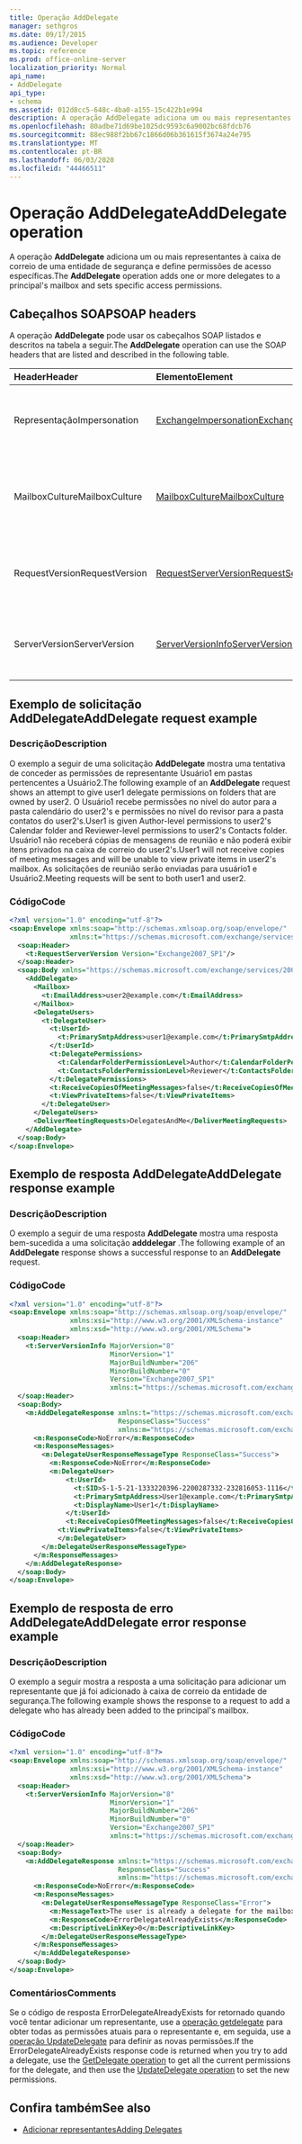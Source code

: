 ```yaml
---
title: Operação AddDelegate
manager: sethgros
ms.date: 09/17/2015
ms.audience: Developer
ms.topic: reference
ms.prod: office-online-server
localization_priority: Normal
api_name:
- AddDelegate
api_type:
- schema
ms.assetid: 012d8cc5-648c-4ba0-a155-15c422b1e994
description: A operação AddDelegate adiciona um ou mais representantes à caixa de correio de uma entidade de segurança e define permissões de acesso específicas.
ms.openlocfilehash: 80adbe71d69be1025dc9593c6a9002bc68fdcb76
ms.sourcegitcommit: 88ec988f2bb67c1866d06b361615f3674a24e795
ms.translationtype: MT
ms.contentlocale: pt-BR
ms.lasthandoff: 06/03/2020
ms.locfileid: "44466511"
---
```

# <a name="adddelegate-operation"></a><span data-ttu-id="a6a03-103">Operação AddDelegate</span><span class="sxs-lookup"><span data-stu-id="a6a03-103">AddDelegate operation</span></span>

<span data-ttu-id="a6a03-104">A operação **AddDelegate** adiciona um ou mais representantes à caixa de correio de uma entidade de segurança e define permissões de acesso específicas.</span><span class="sxs-lookup"><span data-stu-id="a6a03-104">The **AddDelegate** operation adds one or more delegates to a principal's mailbox and sets specific access permissions.</span></span> 
  
## <a name="soap-headers"></a><span data-ttu-id="a6a03-105">Cabeçalhos SOAP</span><span class="sxs-lookup"><span data-stu-id="a6a03-105">SOAP headers</span></span>

<span data-ttu-id="a6a03-106">A operação **AddDelegate** pode usar os cabeçalhos SOAP listados e descritos na tabela a seguir.</span><span class="sxs-lookup"><span data-stu-id="a6a03-106">The **AddDelegate** operation can use the SOAP headers that are listed and described in the following table.</span></span> 
  
|<span data-ttu-id="a6a03-107">**Header**</span><span class="sxs-lookup"><span data-stu-id="a6a03-107">**Header**</span></span>|<span data-ttu-id="a6a03-108">**Elemento**</span><span class="sxs-lookup"><span data-stu-id="a6a03-108">**Element**</span></span>|<span data-ttu-id="a6a03-109">**Descrição**</span><span class="sxs-lookup"><span data-stu-id="a6a03-109">**Description**</span></span>|
|:-----|:-----|:-----|
|<span data-ttu-id="a6a03-110">Representação</span><span class="sxs-lookup"><span data-stu-id="a6a03-110">Impersonation</span></span>  <br/> |[<span data-ttu-id="a6a03-111">ExchangeImpersonation</span><span class="sxs-lookup"><span data-stu-id="a6a03-111">ExchangeImpersonation</span></span>](exchangeimpersonation.md) <br/> |<span data-ttu-id="a6a03-112">Identifica o usuário que o aplicativo cliente está representando.</span><span class="sxs-lookup"><span data-stu-id="a6a03-112">Identifies the user whom the client application is impersonating.</span></span>  <br/> |
|<span data-ttu-id="a6a03-113">MailboxCulture</span><span class="sxs-lookup"><span data-stu-id="a6a03-113">MailboxCulture</span></span>  <br/> |[<span data-ttu-id="a6a03-114">MailboxCulture</span><span class="sxs-lookup"><span data-stu-id="a6a03-114">MailboxCulture</span></span>](mailboxculture.md) <br/> |<span data-ttu-id="a6a03-115">Identifica a cultura RFC3066 a ser usada para acessar a caixa de correio.</span><span class="sxs-lookup"><span data-stu-id="a6a03-115">Identifies the RFC3066 culture to be used to access the mailbox.</span></span>  <br/> |
|<span data-ttu-id="a6a03-116">RequestVersion</span><span class="sxs-lookup"><span data-stu-id="a6a03-116">RequestVersion</span></span>  <br/> |[<span data-ttu-id="a6a03-117">RequestServerVersion</span><span class="sxs-lookup"><span data-stu-id="a6a03-117">RequestServerVersion</span></span>](requestserverversion.md) <br/> |<span data-ttu-id="a6a03-118">Identifica a versão do esquema para a solicitação de operação.</span><span class="sxs-lookup"><span data-stu-id="a6a03-118">Identifies the schema version for the operation request.</span></span>  <br/> |
|<span data-ttu-id="a6a03-119">ServerVersion</span><span class="sxs-lookup"><span data-stu-id="a6a03-119">ServerVersion</span></span>  <br/> |[<span data-ttu-id="a6a03-120">ServerVersionInfo</span><span class="sxs-lookup"><span data-stu-id="a6a03-120">ServerVersionInfo</span></span>](serverversioninfo.md) <br/> |<span data-ttu-id="a6a03-121">Identifica a versão do servidor que respondeu à solicitação.</span><span class="sxs-lookup"><span data-stu-id="a6a03-121">Identifies the version of the server that responded to the request.</span></span>  <br/> |
   
## <a name="adddelegate-request-example"></a><span data-ttu-id="a6a03-122">Exemplo de solicitação AddDelegate</span><span class="sxs-lookup"><span data-stu-id="a6a03-122">AddDelegate request example</span></span>

### <a name="description"></a><span data-ttu-id="a6a03-123">Descrição</span><span class="sxs-lookup"><span data-stu-id="a6a03-123">Description</span></span>

<span data-ttu-id="a6a03-124">O exemplo a seguir de uma solicitação **AddDelegate** mostra uma tentativa de conceder as permissões de representante Usuário1 em pastas pertencentes a Usuário2.</span><span class="sxs-lookup"><span data-stu-id="a6a03-124">The following example of an **AddDelegate** request shows an attempt to give user1 delegate permissions on folders that are owned by user2.</span></span> <span data-ttu-id="a6a03-125">O Usuário1 recebe permissões no nível do autor para a pasta calendário do user2's e permissões no nível do revisor para a pasta contatos do user2's.</span><span class="sxs-lookup"><span data-stu-id="a6a03-125">User1 is given Author-level permissions to user2's Calendar folder and Reviewer-level permissions to user2's Contacts folder.</span></span> <span data-ttu-id="a6a03-126">Usuário1 não receberá cópias de mensagens de reunião e não poderá exibir itens privados na caixa de correio do user2's.</span><span class="sxs-lookup"><span data-stu-id="a6a03-126">User1 will not receive copies of meeting messages and will be unable to view private items in user2's mailbox.</span></span> <span data-ttu-id="a6a03-127">As solicitações de reunião serão enviadas para usuário1 e Usuário2.</span><span class="sxs-lookup"><span data-stu-id="a6a03-127">Meeting requests will be sent to both user1 and user2.</span></span> 
  
### <a name="code"></a><span data-ttu-id="a6a03-128">Código</span><span class="sxs-lookup"><span data-stu-id="a6a03-128">Code</span></span>

```XML
<?xml version="1.0" encoding="utf-8"?>
<soap:Envelope xmlns:soap="http://schemas.xmlsoap.org/soap/envelope/"
               xmlns:t="https://schemas.microsoft.com/exchange/services/2006/types">
  <soap:Header>
    <t:RequestServerVersion Version="Exchange2007_SP1"/>
  </soap:Header>
  <soap:Body xmlns="https://schemas.microsoft.com/exchange/services/2006/messages">
    <AddDelegate>
      <Mailbox>
        <t:EmailAddress>user2@example.com</t:EmailAddress>
      </Mailbox>
      <DelegateUsers>
        <t:DelegateUser>
          <t:UserId>
            <t:PrimarySmtpAddress>user1@example.com</t:PrimarySmtpAddress>
          </t:UserId>
          <t:DelegatePermissions>
            <t:CalendarFolderPermissionLevel>Author</t:CalendarFolderPermissionLevel>
            <t:ContactsFolderPermissionLevel>Reviewer</t:ContactsFolderPermissionLevel>
          </t:DelegatePermissions>
          <t:ReceiveCopiesOfMeetingMessages>false</t:ReceiveCopiesOfMeetingMessages>
          <t:ViewPrivateItems>false</t:ViewPrivateItems>
        </t:DelegateUser>
      </DelegateUsers>
      <DeliverMeetingRequests>DelegatesAndMe</DeliverMeetingRequests>
    </AddDelegate>
  </soap:Body>
</soap:Envelope>
```

## <a name="adddelegate-response-example"></a><span data-ttu-id="a6a03-129">Exemplo de resposta AddDelegate</span><span class="sxs-lookup"><span data-stu-id="a6a03-129">AddDelegate response example</span></span>

### <a name="description"></a><span data-ttu-id="a6a03-130">Descrição</span><span class="sxs-lookup"><span data-stu-id="a6a03-130">Description</span></span>

<span data-ttu-id="a6a03-131">O exemplo a seguir de uma resposta **AddDelegate** mostra uma resposta bem-sucedida a uma solicitação **adddelegar** .</span><span class="sxs-lookup"><span data-stu-id="a6a03-131">The following example of an **AddDelegate** response shows a successful response to an **AddDelegate** request.</span></span> 
  
### <a name="code"></a><span data-ttu-id="a6a03-132">Código</span><span class="sxs-lookup"><span data-stu-id="a6a03-132">Code</span></span>

```XML
<?xml version="1.0" encoding="utf-8"?>
<soap:Envelope xmlns:soap="http://schemas.xmlsoap.org/soap/envelope/" 
               xmlns:xsi="http://www.w3.org/2001/XMLSchema-instance" 
               xmlns:xsd="http://www.w3.org/2001/XMLSchema">
  <soap:Header>
    <t:ServerVersionInfo MajorVersion="8" 
                         MinorVersion="1" 
                         MajorBuildNumber="206" 
                         MinorBuildNumber="0" 
                         Version="Exchange2007_SP1" 
                         xmlns:t="https://schemas.microsoft.com/exchange/services/2006/types" />
  </soap:Header>
  <soap:Body>
    <m:AddDelegateResponse xmlns:t="https://schemas.microsoft.com/exchange/services/2006/types" 
                           ResponseClass="Success" 
                           xmlns:m="https://schemas.microsoft.com/exchange/services/2006/messages">
      <m:ResponseCode>NoError</m:ResponseCode>
      <m:ResponseMessages>
        <m:DelegateUserResponseMessageType ResponseClass="Success">
          <m:ResponseCode>NoError</m:ResponseCode>
          <m:DelegateUser>
              <t:UserId>
                <t:SID>S-1-5-21-1333220396-2200287332-232816053-1116</t:SID>
                <t:PrimarySmtpAddress>User1@example.com</t:PrimarySmtpAddress>
                <t:DisplayName>User1</t:DisplayName>
              </t:UserId>
              <t:ReceiveCopiesOfMeetingMessages>false</t:ReceiveCopiesOfMeetingMessages>
            <t:ViewPrivateItems>false</t:ViewPrivateItems>
            </m:DelegateUser>
        </m:DelegateUserResponseMessageType>
      </m:ResponseMessages>
    </m:AddDelegateResponse>
  </soap:Body>
</soap:Envelope>
```

## <a name="adddelegate-error-response-example"></a><span data-ttu-id="a6a03-133">Exemplo de resposta de erro AddDelegate</span><span class="sxs-lookup"><span data-stu-id="a6a03-133">AddDelegate error response example</span></span>

### <a name="description"></a><span data-ttu-id="a6a03-134">Descrição</span><span class="sxs-lookup"><span data-stu-id="a6a03-134">Description</span></span>

<span data-ttu-id="a6a03-135">O exemplo a seguir mostra a resposta a uma solicitação para adicionar um representante que já foi adicionado à caixa de correio da entidade de segurança.</span><span class="sxs-lookup"><span data-stu-id="a6a03-135">The following example shows the response to a request to add a delegate who has already been added to the principal's mailbox.</span></span>
  
### <a name="code"></a><span data-ttu-id="a6a03-136">Código</span><span class="sxs-lookup"><span data-stu-id="a6a03-136">Code</span></span>

```XML
<?xml version="1.0" encoding="utf-8"?>
<soap:Envelope xmlns:soap="http://schemas.xmlsoap.org/soap/envelope/" 
               xmlns:xsi="http://www.w3.org/2001/XMLSchema-instance" 
               xmlns:xsd="http://www.w3.org/2001/XMLSchema">
  <soap:Header>
    <t:ServerVersionInfo MajorVersion="8" 
                         MinorVersion="1" 
                         MajorBuildNumber="206" 
                         MinorBuildNumber="0" 
                         Version="Exchange2007_SP1" 
                         xmlns:t="https://schemas.microsoft.com/exchange/services/2006/types" />
  </soap:Header>
  <soap:Body>
    <m:AddDelegateResponse xmlns:t="https://schemas.microsoft.com/exchange/services/2006/types"
                           ResponseClass="Success"
                           xmlns:m="https://schemas.microsoft.com/exchange/services/2006/messages">
      <m:ResponseCode>NoError</m:ResponseCode>
      <m:ResponseMessages>
        <m:DelegateUserResponseMessageType ResponseClass="Error">
          <m:MessageText>The user is already a delegate for the mailbox.</m:MessageText>
          <m:ResponseCode>ErrorDelegateAlreadyExists</m:ResponseCode>
          <m:DescriptiveLinkKey>0</m:DescriptiveLinkKey>
        </m:DelegateUserResponseMessageType>
      </m:ResponseMessages>
      </m:AddDelegateResponse>
  </soap:Body>
</soap:Envelope>
```

### <a name="comments"></a><span data-ttu-id="a6a03-137">Comentários</span><span class="sxs-lookup"><span data-stu-id="a6a03-137">Comments</span></span>

<span data-ttu-id="a6a03-138">Se o código de resposta ErrorDelegateAlreadyExists for retornado quando você tentar adicionar um representante, use a [operação getdelegate](getdelegate-operation.md) para obter todas as permissões atuais para o representante e, em seguida, use a [operação UpdateDelegate](updatedelegate-operation.md) para definir as novas permissões.</span><span class="sxs-lookup"><span data-stu-id="a6a03-138">If the ErrorDelegateAlreadyExists response code is returned when you try to add a delegate, use the [GetDelegate operation](getdelegate-operation.md) to get all the current permissions for the delegate, and then use the [UpdateDelegate operation](updatedelegate-operation.md) to set the new permissions.</span></span> 
  
## <a name="see-also"></a><span data-ttu-id="a6a03-139">Confira também</span><span class="sxs-lookup"><span data-stu-id="a6a03-139">See also</span></span>

- [<span data-ttu-id="a6a03-140">Adicionar representantes</span><span class="sxs-lookup"><span data-stu-id="a6a03-140">Adding Delegates</span></span>](https://msdn.microsoft.com/library/3a744150-66a3-4a13-9433-793603ba5038%28Office.15%29.aspx)

